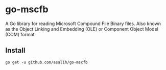 # go-mscfb
A Go library for reading Microsoft Compound File Binary files. Also known as the Object Linking and Embedding (OLE) or Component Object Model (COM) format.


## Install

```
go get -u github.com/asalih/go-mscfb
```

